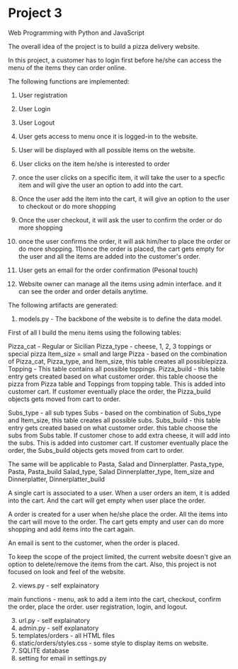 # Project 3

Web Programming with Python and JavaScript

The overall idea of the project is to build a pizza delivery website.

In this project, a customer has to login first before he/she can access the menu of the items they can order online.

The following functions are implemented:

1) User registration 
2) User Login
3) User Logout
4) User gets access to menu once it is logged-in to the website.
5) User will be displayed with all possible items on the website.
6) User clicks on the item he/she is interested to order 
7) once the user clicks on a specific item, it will take the user to a specfic item and will give the user an option to add into the cart.  
8) Once the user add the item into the cart, it will give an option to the user to checkout or do more shopping
9) Once the user checkout, it will ask the user to confirm the order or do more shopping
10) once the user confirms the order, it will ask him/her to place the order or do more shopping.
11)once the order is placed, the cart gets empty for the user and all the items are added into the customer's order.
12) User gets an email for the order confirmation (Pesonal touch)

13) Website owner can manage all the items using admin interface. and it can see the order and order details anytime.


The following artifacts are generated:

1) models.py - The backbone of the website is to define the data model.

First of all I build the menu items using the following tables:

Pizza_cat - Regular or Sicilian
Pizza_type - cheese, 1, 2, 3 toppings or special pizza
Item_size = small and large
Pizza - based on the combination of Pizza_cat, Pizza_type, and Item_size, this table creates all possiblepizza.
Topping - This table contains all possible toppings.
Pizza_build - this table entry gets created based on what customer order. this table choose the pizza from Pizza table and Toppings from topping table. This is added into customer cart. If customer eventually place the order, the Pizza_build objects gets moved from cart to order.

Subs_type - all sub types 
Subs  - based on the combination of Subs_type and Item_size, this table creates all possible subs.
Subs_build - this table entry gets created based on what customer order. this table choose the subs from Subs table. If customer chose to add extra cheese, it will add into the subs. This is added into customer cart. If customer eventually place the order, the Subs_build objects gets moved from cart to order.

The same will be applicable to Pasta, Salad and Dinnerplatter.
Pasta_type, Pasta, Pasta_build
Salad_type, Salad
Dinnerplatter_type, Item_size and Dinnerplatter, Dinnerplatter_build


A single cart is associated to a user. When a user orders an item, it is added into the cart. And the cart will get empty when user place the order.

A order is created for a user when he/she place the order. All the items into the cart will move to the order. The cart gets empty and user can do more shopping and add items into the cart again.

An email is sent to the customer, when the order is placed.

To keep the scope of the project limited, the current website doesn't give an option to delete/remove the items from the cart. Also, this project is not focused on look and feel of the website. 


2) views.py - self explainatory 

main functions - menu, ask to add a item into the cart, checkout, confirm the order, place the order. user registration, login, and logout.
  
3) url.py - self explainatory
4) admin.py - self explanatory 
5) templates/orders - all HTML files
6) static/orders/styles.css - some style to display items on website. 
7) SQLITE database
8) setting for email in settings.py 

